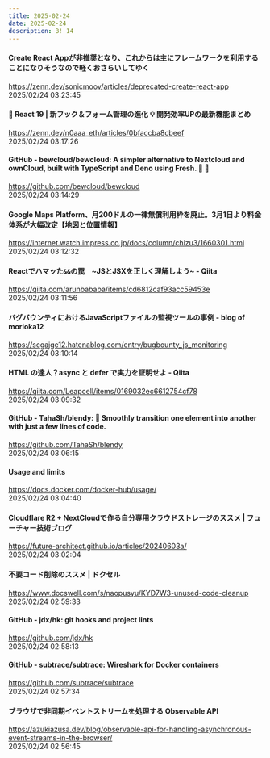 ```yaml
---
title: 2025-02-24
date: 2025-02-24
description: B! 14
---
```


#### Create React Appが非推奨となり、これからは主にフレームワークを利用することになりそうなので軽くおさらいしてゆく
https://zenn.dev/sonicmoov/articles/deprecated-create-react-app<br>
2025/02/24 03:23:45<br>


#### 🚀 React 19 | 新フック＆フォーム管理の進化 💡 開発効率UPの最新機能まとめ
https://zenn.dev/n0aaa_eth/articles/0bfaccba8cbeef<br>
2025/02/24 03:17:26<br>


#### GitHub - bewcloud/bewcloud: A simpler alternative to Nextcloud and ownCloud, built with TypeScript and Deno using Fresh. 🦕 🍋
https://github.com/bewcloud/bewcloud<br>
2025/02/24 03:14:29<br>


#### Google Maps Platform、月200ドルの一律無償利用枠を廃止。3月1日より料金体系が大幅改定【地図と位置情報】
https://internet.watch.impress.co.jp/docs/column/chizu3/1660301.html<br>
2025/02/24 03:12:32<br>


#### Reactでハマッた`&&`の罠　~JSとJSXを正しく理解しよう~ - Qiita
https://qiita.com/arunbababa/items/cd6812caf93acc59453e<br>
2025/02/24 03:11:56<br>


#### バグバウンティにおけるJavaScriptファイルの監視ツールの事例 - blog of morioka12
https://scgajge12.hatenablog.com/entry/bugbounty_js_monitoring<br>
2025/02/24 03:10:14<br>


#### HTML の達人？async と defer で実力を証明せよ - Qiita
https://qiita.com/Leapcell/items/0169032ec6612754cf78<br>
2025/02/24 03:09:32<br>


#### GitHub - TahaSh/blendy: 🧈 Smoothly transition one element into another with just a few lines of code.
https://github.com/TahaSh/blendy<br>
2025/02/24 03:06:15<br>


#### Usage and limits
https://docs.docker.com/docker-hub/usage/<br>
2025/02/24 03:04:40<br>


#### Cloudflare R2 + NextCloudで作る自分専用クラウドストレージのススメ | フューチャー技術ブログ
https://future-architect.github.io/articles/20240603a/<br>
2025/02/24 03:02:04<br>


#### 不要コード削除のススメ | ドクセル
https://www.docswell.com/s/naopusyu/KYD7W3-unused-code-cleanup<br>
2025/02/24 02:59:33<br>


#### GitHub - jdx/hk: git hooks and project lints
https://github.com/jdx/hk<br>
2025/02/24 02:58:13<br>


#### GitHub - subtrace/subtrace: Wireshark for Docker containers
https://github.com/subtrace/subtrace<br>
2025/02/24 02:57:34<br>


#### ブラウザで非同期イベントストリームを処理する Observable API
https://azukiazusa.dev/blog/observable-api-for-handling-asynchronous-event-streams-in-the-browser/<br>
2025/02/24 02:56:45<br>


